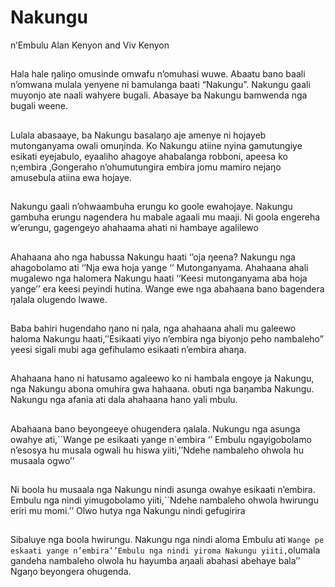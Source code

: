 # Nakungu
n’Embulu
Alan Kenyon and Viv
Kenyon

##
Hala hale ŋaliŋo omusinde omwafu
n’omuhasi wuwe. Abaatu bano baali
n’omwana mulala yenyene ni
bamulanga baati “Nakungu”.
Nakungu gaali muyonjo ate naali
wahyere bugali. Abasaye ba
Nakungu bamwenda nga bugali
weene.


##
Lulala abasaaye, ba Nakungu
basalaŋo aje amenye ni hojayeb
mutonganyama owali omuŋinda.
Ko Nakungu atiine nyina
gamutungiye esikati eyejabulo,
eyaaliho ahagoye ahabalanga
robboni, apeesa ko n;embira
,Gongeraho n’ohumutungira embira
jomu mamiro nejaŋo amusebula
atiina ewa hojaye.


##
Nakungu gaali n’ohwaambuha
erungu ko goole ewahojaye.
Nakungu gambuha erungu
nagendera hu mabale agaali mu
maaji.
Ni goola engereha w’erungu,
gagengeyo ahahaama ahati ni
hambaye agalilewo


##
Ahahaana aho nga habussa
Nakungu haati ‘’oja ŋeena?
Nakungu nga ahagobolamo ati ‘’Nja
ewa hoja yange ‘’ Mutonganyama.
Ahahaana ahali mugalewo nga
halomera Nakungu haati ‘’Keesi
mutonganyama aba hoja yange’’
era keesi peyindi hutina.
Wange ewe nga abahaana bano
bagendera ŋalala olugendo lwawe.


##
Baba bahiri hugendaho ŋano ni
ŋala, nga ahahaana ahali mu
galeewo haloma
Nakungu haati,’’Esikaati yiyo
n’embira nga biyonjo peho
nambaleho” yeesi sigali mubi aga
gefihulamo esikaati n’embira
ahaŋa.


##
Ahahaana hano ni hatusamo
agaleewo ko ni hambala engoye ja
Nakungu, nga Nakungu abona
omuhira gwa hahaana.
obuti nga baŋamba Nakungu.
Nakungu nga afania ati dala
ahahaana hano yali mbulu.


##
Abahaana bano beyongeeye
ohugendera ŋalala. Nukungu nga
asunga owahye ati,``Wange pe
esikaati yange n`embira ‘’
Embulu ngayigobolamo n’esosya hu
musala ogwali hu hiswa yiiti,’’Ndehe
nambaleho ohwola hu musaala
ogwo’’


##
Ni boola hu musaala nga Nakungu
nindi asunga owahye esikaati
n’embira.
Embulu nga nindi yimugobolamo
yiiti,``Ndehe nambaleho ohwola
hwirungu eriri mu momi.’’
Olwo hutya nga Nakungu nindi
gefugirira


##
Sibaluye nga boola hwirungu.
Nakungu nga nindi aloma Embulu
ati ``Wange pe eskaati yange
n’embira’’Embulu nga nindi yiroma
Nakungu yiiti,``olumala gandeha
nambaleho olwola hu hayumba
aŋaali abahasi abehaye bala’’
Ngaŋo beyongera ohugenda.


##
Nakungu n`embulu ni boola hu
hayumba nga Embulu yiwuŋiidiha
egongo, yihena
Yinomera abahasi abaali ni behaye
ŋa hayumba yiiti,`` Mubona!
Omuhaana owa mbaye agaleewo
ono ali hunonderesa oludaalo lwosiNegomba gandehe attine mu jije!’’.
Nakungu ni gaŋuliye ebyo nga esoni
n’obuti bimuŋamba nga aliguha
embiro bbwa-a-a aja gehweha mu
hidooli.


##
Embulu nga yitina ewa
mutonganyama yimweyanjulira
yiiti,``Ese ndise mwiŋwawo
Nakungu Maama ni bbaabba
basindihire eno menye ewuwo’’.
Mutonganyama nga asangalira
ahahaana hahe. Mutonganyama
nabomumago nga babisya bulaŋi
embulu era nga bayiholera
ebyehisa ebyene ebingi maayi
wanamwene Nokungu n’aŋenyuha
mu hidooli era nalyanga humeere
eyi mbwa jalyangaho.


##
Mu musi Nakungu gajanga gehweha
mu ndimiro ya duuma nga ko
gembanga ati.
O ese omutahi o-o-o ese omutahi,
Bbaabba ni maama basindiha ohuja
ohumenya ewa hoja
mutonganyama.
Ni naali mu ngira nga nagaana
embulu eyaŋira esikaati yange
n’embira jange o-oese omutahi.


##
Lulala mulala hubaganda ba
mutonganyama gaali agenda genda
mu nimiro nga aŋulira ahembo
ahanyaha atenga halaŋi..
Ni gaheja heje si gafania aŋahembo
hatuliye cooka ni goola engo nga
aŋayiraho mutonganyama.
Mutonganyama olwaŋuliye nga
genyoheramo atiina mu ndimiriro.
Ni goola mu ndimiro yeesi nga
aŋulira olwembo. Ehi gahola
hwendulirisa ohwola alugawene
mwiŋwawe Nakungu.


##
Nakungu ng’alomera hojaye ng’olu
mbulu yaali ne muhongerehise
yamutusaho engoye jije endaŋa ya
muŋa galeewo.
Mutonganyama ehigahola huŋira
Nakungu ewuwe nga amuhweha
mundala hu samba ejaali ŋango.
Mutonganyama gaali amanyire ehi
aŋanga ohuhola ohwebbinga ho
embulu.


##
Mutonganyama gaali aŋuliyeho ati
mbo omuhira gwe mbulu siguŋanga
hubita aŋaali amabere ge ŋombe
naasi gunyweho.
Mutonganyama ehigahola galoma
abatambi babe bayaba eroŋo
elyene ereŋi nga ko bajuhamo
amabere bbongo bejusa Ngaŋo ko
alanga abahaana bomu hitehere
ehyo boosi baaje mu mbaha jo
hutuuma eroŋo eririmo bbongo.


##
Oludaalo olwe’mbaha jo hutuuma ni
lwolire ng’omuhaana owaali ni
gambaye engoye ja Nakungu
geralihira bugali weene, natenda
hutuuma eroŋo elya limo amabere
gabbongo. Hino hyali hilyo
olwohuba gaali amanyire ati
omuhira gugwe gwali guja huba
n’enduŋo ya mabere.
Embulu ehiyahola yatiina mu ndala
hu nyumba nga yehadiraho omuhira
ebyene ebyembaha nga ko yiija
yeyanja ŋalala n’abahaana bo hu
hitehere


##
Abahaana hya mula mula batiina ni
batuma eroŋo, ohwosa olu lubu
lwola hu mbulu
Embulu ni yaaja ohutuma yejumuye
ŋamugulu ko ebite hwiroŋo. Hino
sihyasoboha olwohuba omuhira
gwayo gweŋunuye migoye gwa
yihwesa ohwola olu mbulu yagwa
mwiroŋo elyalimo amabere ga
bbongo.


##
Embulu yesolaho ni yenda eŋwe
mwiroŋo lyalimo bbongo, aye
abatambi ba mutonganyama
basiiha eroŋo mangu mangu na
galoba .
Ebye mbulu nga byagamira aŋo.
Aye Nakungu nga amenya ewa
hojaye mu mirembe ohuhena
eteŋama enyene endeŋi.


##
* License: [CC-BY]
* Text: Alan Kenyon and Viv Kenyon
* Illustration: Wiehan de Jager
* Translation: Mugoya Job Joel
* Language: Lunyole

